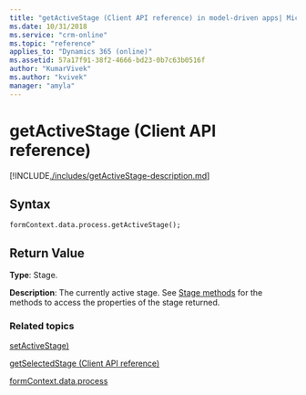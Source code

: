 ```yaml
---
title: "getActiveStage (Client API reference) in model-driven apps| MicrosoftDocs"
ms.date: 10/31/2018
ms.service: "crm-online"
ms.topic: "reference"
applies_to: "Dynamics 365 (online)"
ms.assetid: 57a17f91-38f2-4666-bd23-0b7c63b0516f
author: "KumarVivek"
ms.author: "kvivek"
manager: "amyla"
---
```

# getActiveStage (Client API reference)



[!INCLUDE[./includes/getActiveStage-description.md](./includes/getActiveStage-description.md)]

## Syntax

`formContext.data.process.getActiveStage();`

## Return Value

**Type**: Stage. 

**Description**: The currently active stage. See [Stage methods](../../formContext-data-process.md#stage-methods) for the methods to access the properties of the stage returned.

### Related topics

[setActiveStage)](setActiveStage.md)

[getSelectedStage (Client API reference)](../getSelectedStage.md)

[formContext.data.process](../../formContext-data-process.md)
 


